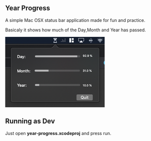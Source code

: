 ## Year Progress

A simple Mac OSX status bar application made for fun and practice.

Basicaly it shows how much of the Day,Month and Year has passed.

![preview](screen.png)

## Running as Dev

Just open **year-progress.xcodeproj** and press run.
